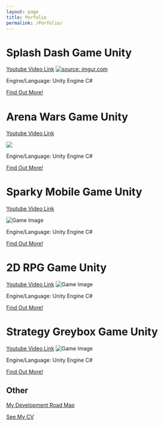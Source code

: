 ```yaml
---
layout: page
title: Porfolio
permalink: /Porfolio/
---
```

<body><div class="post-content">

<h1>Splash Dash Game Unity</h1>
<a href="https://www.youtube.com/watch?v=7804zlxDiCk" title="source: youtube.com" />Youtube Video Link</a>
<a href="https://imgur.com/16LG8sW"><img src="https://i.imgur.com/16LG8sW.png" title="source: imgur.com" /></a>
<p>Engine/Language: Unity Engine C#</p>
<p><a href="https://dominikwaldowski5510.github.io/Dominik_Waldowski_Porfolio/porfolio/update/2019/01/19/FoodFeud.html">Find Out More!</a></p>

<h1>Arena Wars Game Unity</h1>
<p>
<a href="https://www.youtube.com/watch?v=h_sBWEypyRE" title="source: youtube.com" />Youtube Video Link</a></p>
<img src="https://i.imgur.com/5kGTu5i.png">
<p>Engine/Language: Unity Engine C#</p>
<p><a href="https://dominikwaldowski5510.github.io/Dominik_Waldowski_Porfolio/porfolio/update/2020/01/20/ArenaWars.html">Find Out More!</a></p>

<h1>Sparky Mobile Game Unity</h1>
<p><a href="https://www.youtube.com/watch?v=8Ri5C8eAHRQ&list=PLqWXzpQiUgEL6NfIdupZKCXoWNg32OGEg&index=12" title="source: youtube.com" />Youtube Video Link</a></p>
<img src="https://i.imgur.com/BeHfrsr.png" alt="Game Image">	
<p>Engine/Language: Unity Engine C#</p>
<p><a href="https://dominikwaldowski5510.github.io/Dominik_Waldowski_Porfolio/porfolio/update/2019/01/19/SparkyMobile.html">Find Out More!</a></p>

<h1>2D RPG Game Unity</h1>
<a href="https://www.youtube.com/watch?v=F5YwR8v6DEA&feature=youtu.be" />Youtube Video Link</a>
 <img src="https://i.imgur.com/UxCc0gW.png" alt="Game Image">	
<p>Engine/Language: Unity Engine C#</p>
<p><a href="https://dominikwaldowski5510.github.io/Dominik_Waldowski_Porfolio/porfolio/update/2019/01/19/2DRPG.html">Find Out More!</a></p>

<h1>Strategy Greybox Game Unity</h1>
<a href="https://www.youtube.com/watch?v=jLwFkrD3On8&list=PLqWXzpQiUgEL6NfIdupZKCXoWNg32OGEg&index=6" title="source: youtube.com" />Youtube Video Link</a>
<img src="https://i.imgur.com/UMYe3OO.png" alt="Game Image">	
 <p>Engine/Language: Unity Engine C#</p>
<p><a href="https://dominikwaldowski5510.github.io/Dominik_Waldowski_Porfolio/porfolio/update/2018/01/18/StrategyGame.html">Find Out More!</a></p>


  
<h2>Other</h2>
<p><a href="https://dominikwaldowski5510.github.io/Dominik_Waldowski_Porfolio/map/">My Development Road Map</a></p>
<p><a href="https://dominikwaldowski5510.github.io/Dominik_Waldowski_Porfolio/cv/">See My CV</a></p>
</div>
</body>

